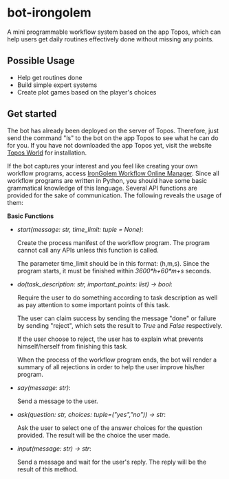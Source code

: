 # bot-irongolem
A mini programmable workflow system based on the app Topos, which can help users get daily routines effectively done without missing any points.

## Possible Usage
- Help get routines done
- Build simple expert systems
- Create plot games based on the player's choices

## Get started
The bot has already been deployed on the server of Topos. Therefore, just send the command "ls" to the bot on the app Topos to see what he can do for you. If you have not downloaded the app Topos yet, visit the website [Topos World](http://topos.world/) for installation.

If the bot captures your interest and you feel like creating your own workflow programs, access [IronGolem Workflow Online Manager](http://122.51.74.154:2333/). Since all workflow programs are written in Python, you should have some basic grammatical knowledge of this language. Several API functions are provided for the sake of communication. The following reveals the usage of them:

**Basic Functions**

- *start(message: str, time_limit: tuple = None)*:

  Create the process manifest of the workflow program. The program cannot call any APIs unless this function is called.  

  The parameter time_limit should be in this format: (h,m,s). Since the program starts, it must be finished within *3600\*h+60\*m+s* seconds.


- *do(task_description: str, important_points: list) -> bool*:

  Require the user to do something according to task description as well as pay attention to some important points of this task.

  The user can claim success by sending the message "done" or failure by sending "reject", which sets the result to *True* and *False* respectively.

  If the user choose to reject, the user has to explain what prevents himself/herself from finishing this task.

  When the process of the workflow program ends, the bot will render a summary of all rejections in order to help the user improve his/her program.


- *say(message: str)*:

  Send a message to the user. 


- *ask(question: str, choices: tuple=("yes","no")) -> str*:

  Ask the user to select one of the answer choices for the question provided. The result will be the choice the user made.
  
  
- *input(message: str) -> str*:

  Send a message and wait for the user's reply. The reply will be the result of this method.

